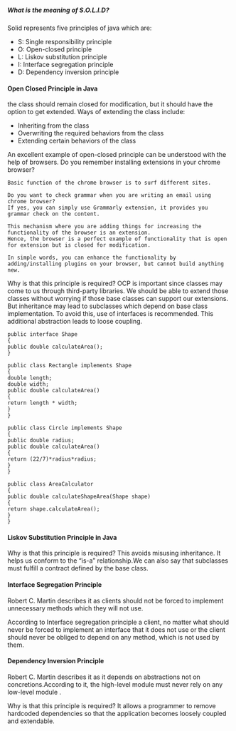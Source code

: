 ##### What is the meaning of S.O.L.I.D?
Solid represents five principles of java which are:

* S: Single responsibility principle
*  O: Open-closed principle
* L: Liskov substitution principle
*  I: Interface segregation principle
*  D: Dependency inversion principle

#### Open Closed Principle in Java
the class should remain closed for modification, but it should have the option to get extended. Ways of extending the class include:

* Inheriting from the class
* Overwriting the required behaviors from the class
* Extending certain behaviors of the class

An excellent example of open-closed principle can be understood with the help of browsers. Do you remember installing extensions in your chrome browser?
```
Basic function of the chrome browser is to surf different sites.

Do you want to check grammar when you are writing an email using chrome browser?
If yes, you can simply use Grammarly extension, it provides you grammar check on the content.

This mechanism where you are adding things for increasing the functionality of the browser is an extension. 
Hence, the browser is a perfect example of functionality that is open for extension but is closed for modification.

In simple words, you can enhance the functionality by adding/installing plugins on your browser, but cannot build anything new.
```

Why is that this principle is required?
OCP is important since classes may come to us through third-party libraries. We should be able to extend those classes
without worrying if those base classes can support our extensions. But inheritance may lead to subclasses which depend on base class implementation.
To avoid this, use of interfaces is recommended. This additional abstraction leads to loose coupling.

```
public interface Shape
{
public double calculateArea();
}
 
public class Rectangle implements Shape
{
double length;
double width;
public double calculateArea()
{
return length * width;
}
}
 
public class Circle implements Shape
{
public double radius;
public double calculateArea()
{
return (22/7)*radius*radius;
}
}

public class AreaCalculator
{
public double calculateShapeArea(Shape shape)
{
return shape.calculateArea();
}
}

```

#### Liskov Substitution Principle in Java
Why is that this principle is required?
This avoids misusing inheritance. It helps us conform to the “is-a” relationship.We can also say that subclasses must fulfill a contract defined by the base class. 


#### Interface Segregation Principle
Robert C. Martin describes it as clients should not be forced to implement unnecessary methods which they will not use.

According to Interface segregation principle a client, no matter what should never be forced to implement an interface that it does not use or the client should never be obliged to depend on any method, which is not used by them.

#### Dependency Inversion Principle
Robert C. Martin describes it as it depends on abstractions not on concretions.According to it, the high-level module must never rely on any low-level module . 

Why is that this principle is required?
It allows a programmer to remove hardcoded dependencies so that the application becomes loosely coupled and extendable.



